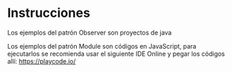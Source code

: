 # Instrucciones
Los ejemplos del patrón Observer son proyectos de java

Los ejemplos del patrón Module son códigos en JavaScript, para ejecutarlos se recomienda usar el siguiente IDE Online y pegar los códigos allí:
https://playcode.io/
